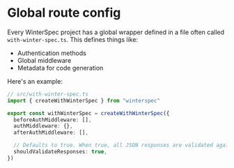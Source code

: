 # Global route config

Every WinterSpec project has a global wrapper defined in a file often called `with-winter-spec.ts`. This defines things like:

- Authentication methods
- Global middleware
- Metadata for code generation

Here's an example:

```ts
// src/with-winter-spec.ts
import { createWithWinterSpec } from "winterspec"

export const withWinterSpec = createWithWinterSpec({
  beforeAuthMiddleware: [],
  authMiddleware: {},
  afterAuthMiddleware: [],

  // Defaults to true. When true, all JSON responses are validated against the route's response schema.
  shouldValidateResponses: true,
})
```
